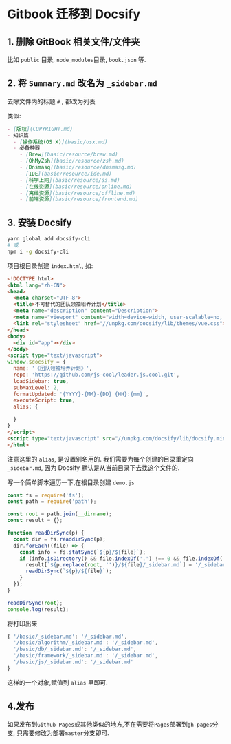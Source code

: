 # Gitbook 迁移到 Docsify

## 1. 删除 GitBook 相关文件/文件夹

比如 `public` 目录, `node_modules`目录, `book.json` 等.

## 2. 将 `Summary.md` 改名为 `_sidebar.md`

去除文件内的标题 `#` , 都改为列表

类似:

```markdown
- [版权](COPYRIGHT.md)
- 知识篇
  - [操作系统(OS X)](basic/osx.md)
  - 必备神器
    - [Brew](basic/resource/brew.md)
    - [OhMyZsh](basic/resource/zsh.md)
    - [Dnsmasq](basic/resource/dnsmasq.md)
    - [IDE](basic/resource/ide.md)
    - [科学上网](basic/resource/ss.md)
    - [在线资源](basic/resource/online.md)
    - [离线资源](basic/resource/offline.md)
    - [前端资源](basic/resource/frontend.md)
```

## 3. 安装 Docsify

```bash
yarn global add docsify-cli
# 或
npm i -g docsify-cli
```

项目根目录创建 `index.html`, 如:

```html
<!DOCTYPE html>
<html lang="zh-CN">
<head>
  <meta charset="UTF-8">
  <title>不可替代的团队领袖培养计划</title>
  <meta name="description" content="Description">
  <meta name="viewport" content="width=device-width, user-scalable=no, initial-scale=1.0, maximum-scale=1.0, minimum-scale=1.0">
  <link rel="stylesheet" href="//unpkg.com/docsify/lib/themes/vue.css">
</head>
<body>
  <div id="app"></div>
</body>
<script type="text/javascript">
window.$docsify = {
  name: '《团队领袖培养计划》',
  repo: 'https://github.com/js-cool/leader.js.cool.git',
  loadSidebar: true,
  subMaxLevel: 2,
  formatUpdated: '{YYYY}-{MM}-{DD} {HH}:{mm}',
  executeScript: true,
  alias: {

  }
}
</script>
<script type="text/javascript" src="//unpkg.com/docsify/lib/docsify.min.js"></script>
</html>
```

注意这里的 `alias`, 是设置别名用的. 我们需要为每个创建的目录重定向`_sidebar.md`, 因为 Docsify 默认是从当前目录下去找这个文件的.

写一个简单脚本遍历一下,在根目录创建 `demo.js`

```js
const fs = require('fs');
const path = require('path');

const root = path.join(__dirname);
const result = {};

function readDirSync(p) {
  const dir = fs.readdirSync(p);
  dir.forEach((file) => {
    const info = fs.statSync(`${p}/${file}`);
    if (info.isDirectory() && file.indexOf('.') !== 0 && file.indexOf('_') !== 0) {
      result[`${p.replace(root, '')}/${file}/_sidebar.md`] = '/_sidebar.md';
      readDirSync(`${p}/${file}`);
    }
  });
}

readDirSync(root);
console.log(result);
```

将打印出来

```js
{ '/basic/_sidebar.md': '/_sidebar.md',
  '/basic/algorithm/_sidebar.md': '/_sidebar.md',
  '/basic/db/_sidebar.md': '/_sidebar.md',
  '/basic/framework/_sidebar.md': '/_sidebar.md',
  '/basic/js/_sidebar.md': '/_sidebar.md'
}
```

这样的一个对象,赋值到 `alias` 里即可.

## 4.发布

如果发布到`Github Pages`或其他类似的地方,不在需要将`Pages`部署到`gh-pages`分支, 只需要修改为部署`master`分支即可.
